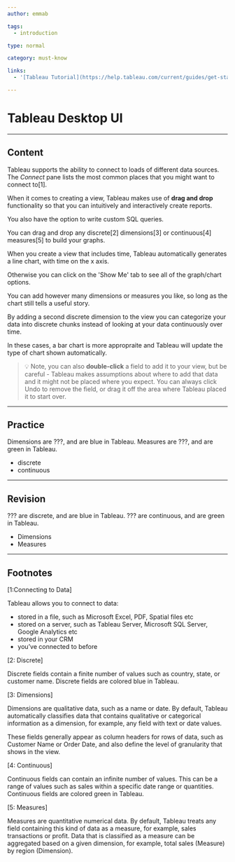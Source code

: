 ```yaml
---
author: emmab

tags:
  - introduction

type: normal

category: must-know

links:
  - '[Tableau Tutorial](https://help.tableau.com/current/guides/get-started-tutorial/en-us/get-started-tutorial-home.htm){website}'

---
```

# Tableau Desktop UI

---
## Content

Tableau supports the ability to connect to loads of different data sources. The *Connect* pane lists the most common places that you might want to connect to[1].

When it comes to creating a view, Tableau makes use of **drag and drop** functionality so that you can intuitively and interactively create reports.

You also have the option to write custom SQL queries.

You can drag and drop any discrete[2] dimensions[3] or continuous[4] measures[5] to build your graphs.

When you create a view that includes time, Tableau automatically generates a line chart, with time on the x axis.

Otherwise you can click on the 'Show Me' tab to see all of the graph/chart options. 

You can add however many dimensions or measures you like, so long as the chart still tells a useful story.

By adding a second discrete dimension to the view you can categorize your data into discrete chunks instead of looking at your data continuously over time. 

In these cases, a bar chart is more appropraite and Tableau will update the type of chart shown automatically. 

> 💡 Note, you can also **double-click** a field to add it to your view, but be careful - Tableau makes assumptions about where to add that data and it might not be placed where you expect. You can always click Undo to remove the field, or drag it off the area where Tableau placed it to start over.


---
## Practice

Dimensions are ???, and are blue in Tableau. 
Measures are ???, and are green in Tableau.

- discrete
- continuous

---
## Revision

??? are discrete, and are blue in Tableau. 
??? are continuous, and are green in Tableau.

- Dimensions
- Measures

---
## Footnotes

[1:Connecting to Data]

Tableau allows you to connect to data:
- stored in a file, such as Microsoft Excel, PDF, Spatial files etc
- stored on a server, such as Tableau Server, Microsoft SQL Server, Google Analytics etc
- stored in your CRM
- you’ve connected to before

[2: Discrete]

Discrete fields contain a finite number of values such as country, state, or customer name. Discrete fields are colored blue in Tableau.

[3: Dimensions]

Dimensions are qualitative data, such as a name or date. By default, Tableau automatically classifies data that contains qualitative or categorical information as a dimension, for example, any field with text or date values. 

These fields generally appear as column headers for rows of data, such as Customer Name or Order Date, and also define the level of granularity that shows in the view.

[4: Continuous]

Continuous fields can contain an infinite number of values. This can be a range of values such as sales within a specific date range or quantities. Continuous fields are colored green in Tableau.

[5: Measures]

Measures are quantitative numerical data. By default, Tableau treats any field containing this kind of data as a measure, for example, sales transactions or profit. Data that is classified as a measure can be aggregated based on a given dimension, for example, total sales (Measure) by region (Dimension).

 
